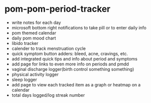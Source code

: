 # pom-pom-period-tracker
- write notes for each day
- microsoft bottom right notifications to take pill or to enter daily info
- pom themed calendar
- daily pom mood chart
- libido tracker
- calender to track menstruation cycle
- quick symptom button adders: bleed, acne, cravings, etc.
- add integrated quick tips and info about period and symptoms
- add page for links to even more info on periods and pmdd
- vaginal discharge logger(birth control something something)
- physical activity logger
- sleep logger
- add page to view each tracked item as a graph or heatmap on a calendar
- total days logged/log streak number
